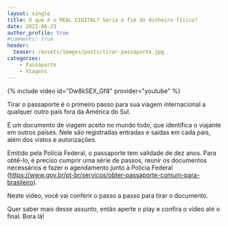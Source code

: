 ```yaml
---
layout: single
title: O que é o REAL DIGITAL? Seria o fim do dinheiro físico?
date: 2021-06-23
author_profile: true
#comments: true
header:
  teaser: /assets/images/posts/tirar-passaporte.jpg
categories: 
    - Passaporte
    - Viagens
---
```


{% include video id="Dw8kSEX_Gf8" provider="youtube" %}

Tirar o passaporte é o primeiro passo para sua viagem internacional a qualquer outro país fora da América do Sul. 

É um documento de viagem aceito no mundo todo, que identifica o viajante em outros países. Nele são registradas entradas e saídas em cada país, além dos vistos e autorizações. 

Emitido pela Polícia Federal, o passaporte tem validade de dez anos. Para obtê-lo, é preciso cumprir uma série de passos, reunir os documentos necessários e fazer o agendamento junto à Polícia Federal (https://www.gov.br/pt-br/servicos/obter-passaporte-comum-para-brasileiro).

Neste vídeo, você vai conferir o passo a passo para tirar o documento.  

Quer saber mais desse assunto, então aperte o play e confira o vídeo até o final. Bora lá!